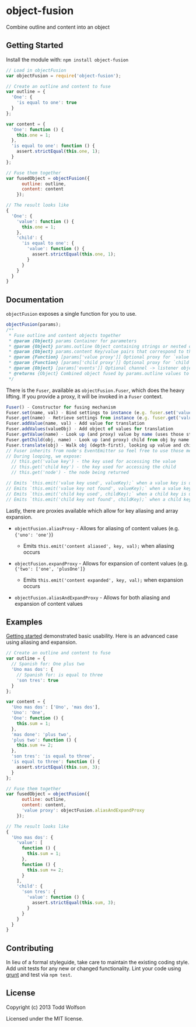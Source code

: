# object-fusion

Combine outline and content into an object

## Getting Started
Install the module with: `npm install object-fusion`

```javascript
// Load in objectFusion
var objectFusion = require('object-fusion');

// Create an outline and content to fuse
var outline = {
  'One': {
    'is equal to one': true
  }
};

var content = {
  'One': function () {
    this.one = 1;
  },
  'is equal to one': function () {
    assert.strictEqual(this.one, 1);
  }
};

// Fuse them together
var fusedObject = objectFusion({
      outline: outline,
      content: content
    });

// The result looks like
{
  'One': {
    'value': function () {
      this.one = 1;
    },
    'child': {
      'is equal to one': {
        'value': function () {
          assert.strictEqual(this.one, 1);
        }
      }
    }
  }
}
```

## Documentation
`objectFusion` exposes a single function for you to use.

```js
objectFusion(params);
/**
 * Fuse outline and content objects together
 * @param {Object} params Container for parameters
 * @param {Object} params.outline Object containing strings or nested objects of similar format
 * @param {Object} params.content Key/value pairs that correspond to those in params.outline
 * @param {Function} [params['value proxy']] Optional proxy for `value` once looked up
 * @param {Function} [params['child proxy']] Optional proxy for `child` once looked up
 * @param {Object} [params['events']] Optional channel -> listener object for emitted events
 * @returns {Object} Combined object fused by params.outline values to params.content keys
 */
```

There is the `Fuser`, available as `objectFusion.Fuser`, which does the heavy lifting. If you provide a proxy, it will be invoked in a `Fuser` context.

```js
Fuser() - Constructor for fusing mechanism
Fuser.set(name, val) - Bind settings to instance (e.g. fuser.set('value proxy', fn);)
Fuser.get(name) - Retrieve settings from instance (e.g. fuser.get('value proxy');)
Fuser.addValue(name, val) - Add value for translation
Fuser.addValues(valueObj) - Add object of values for translation
Fuser.getValue(name) - Look up (and proxy) value by name (uses those stored via Fuser.addValue/addValues)
Fuser.getChild(obj, name) - Look up (and proxy) child from obj by name
Fuser.translate(obj) - Walk obj (depth-first), looking up value and child of each node
// Fuser inherits from node's EventEmitter so feel free to use those methods
// During looping, we expose:
  // this.get('value key') - the key used for accessing the value
  // this.get('child key') - the key used for accessing the child
  // this.get('node') - the node being returned

// Emits `this.emit('value key used', valueKey);` when a value key is used
// Emits `this.emit('value key not found', valueKey);` when a value key's value is not found
// Emits `this.emit('child key used', childKey);` when a child key is used
// Emits `this.emit('child key not found', childKey);` when a child key's value is not found
```

Lastly, there are proxies available which allow for key aliasing and array expansion.

- `objectFusion.aliasProxy` - Allows for aliasing of content values (e.g. `{'uno': 'one'}`)
    - Emits `this.emit('content aliased', key, val);` when aliasing occurs

- `objectFusion.expandProxy` - Allows for expansion of content values (e.g. `{'two': ['one', 'plusOne']}`
    - Emits `this.emit('content expanded', key, val);` when expansion occurs

- `objectFusion.aliasAndExpandProxy` - Allows for both aliasing and expansion of content values

## Examples
[Getting started][getting-started] demonstrated basic usability. Here is an advanced case using aliasing and expansion.

[getting-started]: #getting-started

```javascript
// Create an outline and content to fuse
var outline = {
  // Spanish for: One plus two
  'Uno mas dos': {
    // Spanish for: is equal to three
    'son tres': true
  }
};

var content = {
  'Uno mas dos': ['Uno', 'mas dos'],
  'Uno': 'One',
  'One': function () {
    this.sum = 1;
  },
  'mas done': 'plus two',
  'plus two': function () {
    this.sum += 2;
  },
  'son tres': 'is equal to three',
  'is equal to three': function () {
    assert.strictEqual(this.sum, 3);
  }
};

// Fuse them together
var fusedObject = objectFusion({
      outline: outline,
      content: content,
      'value proxy': objectFusion.aliasAndExpandProxy
    });

// The result looks like
{
  'Uno mas dos': {
    'value': [
      function () {
        this.sum = 1;
      },
      function () {
        this.sum += 2;
      }
    ],
    'child': {
      'son tres': {
        'value': function () {
          assert.strictEqual(this.sum, 3);
        }
      }
    }
  }
}
```

## Contributing
In lieu of a formal styleguide, take care to maintain the existing coding style. Add unit tests for any new or changed functionality. Lint your code using [grunt](https://github.com/gruntjs/grunt) and test via `npm test`.

## License
Copyright (c) 2013 Todd Wolfson

Licensed under the MIT license.
